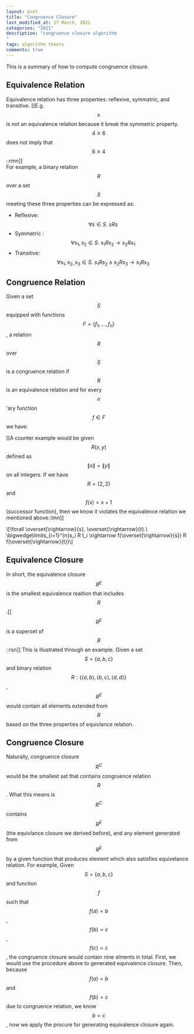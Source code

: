 ```yaml
---
layout: post
title: "Congruence Closure"
last_modified_at: 27 March, 2021
categories: "2021"
description: "congruence closure algorithm
"
tags: algorithm theory
comments: true
---
```


This is a summary of how to compute congruence closure.
<!--description-->

## Equivalence Relation

Equivalence relation has three properties: reflexive, symmatric, and transitive.
[[E.g. $$\geq$$ is not an equivalence relation because it break the symmetric property. $$4 \geq 6$$ does not imply that $$6 \geq 4$$::rmn]]  
For example, a binary relation $$R$$ over a set $$S$$ meeting these three properties can be expressed as:

* Reflexive: $$\forall s \in S.\ sRs$$
* Symmetric : $$\forall s_1, s_2 \in S.\ s_1 R s_2 \rightarrow s_2 R s_1$$
* Transitive: $$\forall s_1, s_2, s_3 \in S.\ s_1 R s_2 \land s_2 R s_3 \rightarrow s_1 Rs_3$$

## Congruence Relation

Given a set $$S$$ equipped with functions $$F = \{f_1, ..., f_n\}$$, a relation $$R$$ over $$S$$ is a congruence relation if $$R$$ is an equivalence relation and for every $$n$$'ary function $$f \in F$$ we have:

[[A counter example would be given $$R(x, y)$$ defined as $$\|x\| = \|y\|$$ on all integers. If we have $$R = \{2, 2\}$$ and $$f(x) = x + 1$$ (successor function), then we know it violates the equivalence relation we mentioned above::lmn]]

\\[\forall \overset{\rightarrow}{s}, \overset{\rightarrow}{t}.\ \bigwedge\limits_{i=1}^{n}s_i R t_i \rightarrow f(\overset{\rightarrow}{s}) R f(\overset{\rightarrow}{t})\\]

## Equivalence Closure

In short, the equivalence closure $$R^E$$ is the smallest equivalence realtion that includes $$R$$.[[$$R^E$$ is a superset of $$R$$::rsn]]
This is illustrated through an example. Given a set $$S = \{a, b, c\}$$ and binary relation $$R:\{\langle a, b \rangle , \langle b, c \rangle, \langle d, d \rangle\}$$, $$R^E$$ would contain all elements extended from $$R$$ based on the three properties of equivlance relation.

## Congruence Closure

Naturally, congruence closure $$R^C$$ would be the smallest set that contains congruence relation $$R$$. What this means is $$R^C$$ contains $$R^E$$ (the equivlance closure we derived before), and any element generated from $$R^E$$ by a given function that produces element which also satisfies equivelance relation. For example, Given $$S = \{a, b, c\}$$ and function $$f$$ such that $$f(a) = b$$, $$f(b) = c$$, $$f(c) = c$$, the congruence closure would contain nine elments in total. First, we
would use the procedure above to generated equivalence closure. Then, because $$f(a) = b$$ and $$f(b) = c$$ due to congruence relation, we know $$b = c$$, now we apply the procure for generating equivalence closure again.